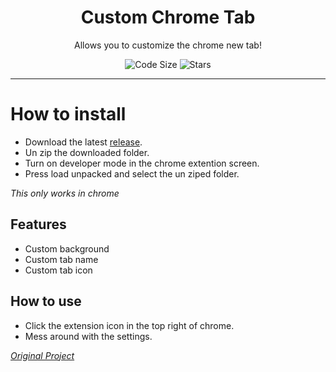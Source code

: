 <div align="center">
  <!-- Logo and Title -->
  <h1>Custom Chrome Tab</h1>
  <p>Allows you to customize the chrome new tab!</p>

<!-- Fancy badges -->
<img src="https://img.shields.io/github/languages/code-size/cqb13/Custom-Chrome-Tab" alt="Code Size">
<img src="https://img.shields.io/github/stars/cqb13/Custom-Chrome-Tab" alt="Stars">
</div>

<hr />

# How to install

- Download the latest [release](/../../releases).
- Un zip the downloaded folder.
- Turn on developer mode in the chrome extention screen.
- Press load unpacked and select the un ziped folder.

_This only works in chrome_

## Features

- Custom background
- Custom tab name
- Custom tab icon

## How to use

- Click the extension icon in the top right of chrome.
- Mess around with the settings.

_[Original Project](https://github.com/Subash/chrome-custom-new-tab-background)_

